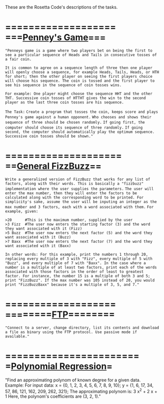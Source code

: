 These are the Rosetta Code's descriptions of the tasks.

===================
===[Penney's Game](http://rosettacode.org/wiki/Penney%27s_game#Perl)===
===================
```"Penneys game is a game where two players bet on being the first to see a particular sequence of Heads and Tails in consecutive tosses of a fair coin.```

```It is common to agree on a sequence length of three then one player will openly choose a sequence, for example Heads, Tails, Heads, or HTH for short; then the other player on seeing the first players choice will choose his sequence. The coin is tossed and the first player to see his sequence in the sequence of coin tosses wins.```

```For example: One player might choose the sequence HHT and the other THT. Successive coin tosses of HTTHT gives the win to the second player as the last three coin tosses are his sequence.```

`The Task:`
`Create a program that tosses the coin, keeps score and plays Penney's game against a human opponent.`
`Who chooses and shows their sequence of three should be chosen randomly.`
`If going first, the computer should choose its sequence of three randomly.`
`If going second, the computer should automatically play the optimum sequence.`
`Successive coin tosses should be shown."`

====================
==[General FizzBuzz](http://rosettacode.org/wiki/General_FizzBuzz#Perl)==
====================
`Write a generalized version of FizzBuzz that works for any list of factors, along with their words. This is basically a "fizzbuzz" implementation where the user supplies the parameters.` `The user will enter the max number, then they will enter the factors to be calculated along with the corresponding word to be printed. For simplicity's sake, assume the user will be inputing an integer as the max number and 3 factors, each with a word associated with them.`
`For example, given:`

```
>20      #This is the maximum number, supplied by the user
>3 Fizz  #The user now enters the starting factor (3) and the word they want associated with it (Fizz)
>5 Buzz  #The user now enters the next factor (5) and the word they want associated with it (Buzz)
>7 Baxx  #The user now enters the next factor (7) and the word they want associated with it (Baxx)
```
```In other words: For this example, print the numbers 1 through 20, replacing every multiple of 3 with "Fizz", every multiple of 5 with "Buzz", and every multiple of 7 with "Baxx". In the case where a number is a multiple of at least two factors, print each of the words associated with those factors in the order of least to greatest factor. For instance, the number 15 is a multiple of both 3 and 5; print "FizzBuzz". If the max number was 105 instead of 20, you would print "FizzBuzzBaxx" because it's a multiple of 3, 5, and 7."```

===================
========[FTP](http://rosettacode.org/wiki/FTP#Perl)========
===================
```"Connect to a server, change directory, list its contents and download a file as binary using the FTP protocol. Use passive mode if available."```


=======================
=[Polynomial Regression](http://rosettacode.org/wiki/Polynomial_regression#Perl)=
=======================
"Find an approximating polynom of known degree for a given data. 
Example:
For input data:
 x = {0,  1,  2,  3,  4,  5,  6,   7,   8,   9,   10};
 y = {1,  6,  17, 34, 57, 86, 121, 162, 209, 262, 321};
The approximating polynom is:
 3 x<sup>2</sup> + 2 x + 1
Here, the polynom's coefficients are (3, 2, 1)."
